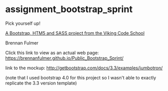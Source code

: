 assignment_bootstrap_sprint
===========================

Pick yourself up!

[A Bootstrap, HTM5 and SASS project from the Viking Code School](http://www.vikingcodeschool.com)

Brennan Fulmer

Click this link to view as an actual web page:
https://brennanfulmer.github.io/Public_Bootstrap_Sprint/

link to the mockup:
http://getbootstrap.com/docs/3.3/examples/jumbotron/

(note that I used bootstrap 4.0 for this project so I wasn't able to exactly replicate the 3.3 version template)

